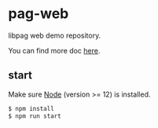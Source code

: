 # pag-web

libpag web demo repository.

You can find more doc [here](https://github.com/Tencent/libpag/web).

## start

Make sure [Node](https://nodejs.org/) (version >= 12) is installed.

```bash
$ npm install
$ npm run start
```
